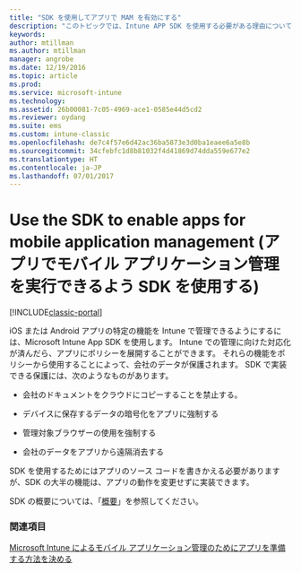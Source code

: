 ```yaml
---
title: "SDK を使用してアプリで MAM を有効にする"
description: "このトピックでは、Intune APP SDK を使用する必要がある理由について概説します。"
keywords: 
author: mtillman
ms.author: mtillman
manager: angrobe
ms.date: 12/19/2016
ms.topic: article
ms.prod: 
ms.service: microsoft-intune
ms.technology: 
ms.assetid: 26b00081-7c05-4969-ace1-0585e44d5cd2
ms.reviewer: oydang
ms.suite: ems
ms.custom: intune-classic
ms.openlocfilehash: de7c4f57e6d42ac36ba5873e3d0ba1eaee6a5e8b
ms.sourcegitcommit: 34cfebfc1d8b81032f4d41869d74dda559e677e2
ms.translationtype: HT
ms.contentlocale: ja-JP
ms.lasthandoff: 07/01/2017
---
```

# <a name="use-the-sdk-to-enable-apps-for-mobile-application-management"></a>Use the SDK to enable apps for mobile application management (アプリでモバイル アプリケーション管理を実行できるよう SDK を使用する)

[!INCLUDE[classic-portal](../includes/classic-portal.md)]

iOS または Android アプリの特定の機能を Intune で管理できるようにするには、Microsoft Intune App SDK を使用します。 Intune での管理に向けた対応化が済んだら、アプリにポリシーを展開することができます。 それらの機能をポリシーから使用することによって、会社のデータが保護されます。 SDK で実装できる保護には、次のようなものがあります。

-   会社のドキュメントをクラウドにコピーすることを禁止する。

-   デバイスに保存するデータの暗号化をアプリに強制する

-   管理対象ブラウザーの使用を強制する

-   会社のデータをアプリから遠隔消去する

SDK を使用するためにはアプリのソース コードを書きかえる必要がありますが、SDK の大半の機能は、アプリの動作を変更せずに実装できます。

SDK の概要については、「[概要](/intune/app-sdk-get-started)」を参照してください。

### <a name="see-also"></a>関連項目
[Microsoft Intune によるモバイル アプリケーション管理のためにアプリを準備する方法を決める](/intune/apps-prepare-mobile-application-management)
